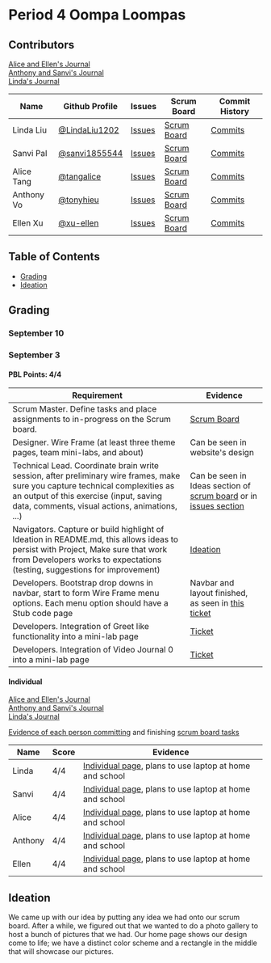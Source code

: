 # Period 4 Oompa Loompas

## Contributors

[Alice and Ellen's Journal](https://docs.google.com/document/d/1IMomoeHpL4793btw-B4mt3yB9S1Kny-oxPzsLeIh2i8/edit?usp=sharing)
<br />
[Anthony and Sanvi's Journal](https://docs.google.com/document/d/1UPQxYudsGg_CQ7wcLBHzOEVOC-G-4lH2g79Qe2gOj3A/edit?usp=sharing)
<br />
[Linda's Journal](https://docs.google.com/document/d/1d0F_Sr5oOJlMEnkFgruAcjrxLBLO19QT5fNWwc1e6u4/edit?usp=sharing)

| Name | Github Profile | Issues | Scrum Board | Commit History |
| - | - | - | - | - |
| Linda Liu | [@LindaLiu1202](https://github.com/LindaLiu1202) | [Issues](https://github.com/tonyhieu/p4-oompaloompas/issues?q=assignee%3ALindaLiu1202) | [Scrum Board](https://github.com/tonyhieu/p4-oompaloompas/projects/1?card_filter_query=assignee%3ALindaLiu1202) | [Commits](https://github.com/tonyhieu/p4-oompaloompas/commits?author=LindaLiu1202) |
| Sanvi Pal | [@sanvi1855544](https://github.com/sanvi1855544) | [Issues](https://github.com/tonyhieu/p4-oompaloompas/issues?q=assignee%3Asanvi1855544) | [Scrum Board](https://github.com/tonyhieu/p4-oompaloompas/projects/1?card_filter_query=assignee%3Asanvi1855544) | [Commits](https://github.com/tonyhieu/p4-oompaloompas/commits?author=sanvi1855544) |
| Alice Tang | [@tangalice](https://github.com/tangalice) | [Issues](https://github.com/tonyhieu/p4-oompaloompas/issues?q=assignee%3Atangalice) | [Scrum Board](https://github.com/tonyhieu/p4-oompaloompas/projects/1?card_filter_query=assignee%3Atangalice) | [Commits](https://github.com/tonyhieu/p4-oompaloompas/commits?author=tangalice) |
| Anthony Vo | [@tonyhieu](https://github.com/tonyhieu) | [Issues](https://github.com/tonyhieu/p4-oompaloompas/issues?q=assignee%3Atonyhieu) | [Scrum Board](https://github.com/tonyhieu/p4-oompaloompas/projects/1?card_filter_query=assignee%3Atonyhieu) | [Commits](https://github.com/tonyhieu/p4-oompaloompas/commits?author=tonyhieu) |
| Ellen Xu | [@xu-ellen](https://github.com/xu-ellen) | [Issues](https://github.com/tonyhieu/p4-oompaloompas/issues?q=assignee%3Axu-ellen) | [Scrum Board](https://github.com/tonyhieu/p4-oompaloompas/projects/1?card_filter_query=assignee%3Axu-ellen) | [Commits](https://github.com/tonyhieu/p4-oompaloompas/commits?author=xu-ellen) |

## Table of Contents
- [Grading](https://github.com/tonyhieu/p4-oompaloompas/blob/master/README.md#grading)
- [Ideation](https://github.com/tonyhieu/p4-oompaloompas/blob/master/README.md#ideation)

## Grading

### September 10

### September 3

#### PBL Points: 4/4

| Requirement | Evidence |
| - | - |
| Scrum Master. Define tasks and place assignments to in-progress on the Scrum board. | [Scrum Board](https://github.com/tonyhieu/p4-oompaloompas/projects/1) |
| Designer. Wire Frame (at least three theme pages, team mini-labs, and about)  | Can be seen in website's design |
| Technical Lead. Coordinate brain write session, after preliminary wire frames, make sure you capture technical complexities as an output of this exercise (input, saving data, comments, visual actions, animations, ...) | Can be seen in Ideas section of [scrum board](https://github.com/tonyhieu/p4-oompaloompas/projects/1) or in [issues section](https://github.com/tonyhieu/p4-oompaloompas/issues) |
| Navigators. Capture or build highlight of Ideation in README.md, this allows ideas to persist with Project,  Make sure that work from Developers works to expectations (testing, suggestions for improvement) | [Ideation](https://github.com/tonyhieu/p4-oompaloompas/blob/master/README.md#ideation) |
| Developers. Bootstrap drop downs in navbar, start to form Wire Frame menu options.  Each menu option should have a Stub code page | Navbar and layout finished, as seen in [this ticket](https://github.com/tonyhieu/p4-oompaloompas/issues/1) |
| Developers. Integration of Greet like functionality into a mini-lab page | [Ticket](https://github.com/tonyhieu/p4-oompaloompas/issues/19) |
| Developers. Integration of Video Journal 0 into a mini-lab page | [Ticket](https://github.com/tonyhieu/p4-oompaloompas/issues/16) |

#### Individual

[Alice and Ellen's Journal](https://docs.google.com/document/d/1IMomoeHpL4793btw-B4mt3yB9S1Kny-oxPzsLeIh2i8/edit?usp=sharing)
<br />
[Anthony and Sanvi's Journal](https://docs.google.com/document/d/1UPQxYudsGg_CQ7wcLBHzOEVOC-G-4lH2g79Qe2gOj3A/edit?usp=sharing)
<br />
[Linda's Journal](https://docs.google.com/document/d/1d0F_Sr5oOJlMEnkFgruAcjrxLBLO19QT5fNWwc1e6u4/edit?usp=sharing)

[Evidence of each person committing](https://github.com/tonyhieu/p4-oompaloompas/graphs/contributors) and finishing [scrum board tasks](https://github.com/tonyhieu/p4-oompaloompas/projects/1)

| Name | Score | Evidence |
| - | - | - |
| Linda | 4/4 | [Individual page](https://github.com/tonyhieu/p4-oompaloompas/blob/master/templates/individual/linda.html), plans to use laptop at home and school | 
| Sanvi | 4/4 | [Individual page](https://github.com/tonyhieu/p4-oompaloompas/blob/master/templates/individual/sanvi.html), plans to use laptop at home and school | 
| Alice | 4/4 | [Individual page](https://github.com/tonyhieu/p4-oompaloompas/blob/master/templates/individual/alice.html), plans to use laptop at home and school | 
| Anthony | 4/4 | [Individual page](https://github.com/tonyhieu/p4-oompaloompas/blob/master/templates/individual/anthony.html), plans to use laptop at home and school | 
| Ellen | 4/4 | [Individual page](https://github.com/tonyhieu/p4-oompaloompas/blob/master/templates/individual/ellen.html), plans to use laptop at home and school | 

## Ideation
We came up with our idea by putting any idea we had onto our scrum board. After a while, we figured out that we wanted to do a photo gallery to host a bunch of pictures that we had. Our home page shows our design come to life; we have a distinct color scheme and a rectangle in the middle that will showcase our pictures.




